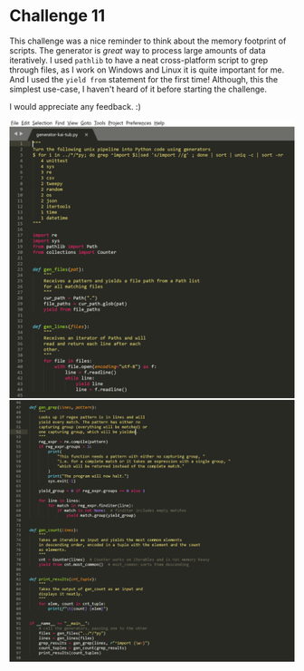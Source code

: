 # Challenge 11

This challenge was a nice reminder to think about the memory footprint
of scripts. The generator is *great* way to process large amounts of
data iteratively. I used `pathlib` to have a neat cross-platform
script to grep through files, as I work on Windows and Linux it
is quite important for me. And I used the `yield from` statement
for the first time! Although, this the simplest use-case, I
haven't heard of it before starting the challenge.

I would appreciate any feedback. :)

![ScreenShot01](./Challenge11_01.png "Screenshot01")
![ScreenShot02](./Challenge11_02.png "Screenshot02")